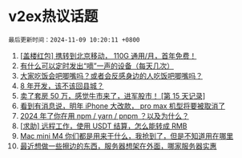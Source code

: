 # v2ex热议话题

`最后更新时间：2024-11-09 10:20:11 +0800`

1. [[盖楼红包] 携转到北京移动， 110G 通用/月，首年免费！](https://www.v2ex.com/t/1087712)
1. [有什么可以定时发出“嘀”一声的设备（每天几次）](https://www.v2ex.com/t/1087737)
1. [大家吃饭会吧唧嘴吗？或者会反感身边的人吃饭吧唧嘴吗？](https://www.v2ex.com/t/1087753)
1. [8 年开发，该不该回县城？](https://www.v2ex.com/t/1087659)
1. [卖了套房 50 万，感觉牛市来了，进军股市！ [第 15 天记录]](https://www.v2ex.com/t/1087677)
1. [看到有消息说，明年 iPhone 大改款， pro max 机型将要被取消了](https://www.v2ex.com/t/1087748)
1. [2024 年了你在用 npm / yarn / pnpm ？以及为什么？](https://www.v2ex.com/t/1087782)
1. [[求助] 远程工作，使用 USDT 结算，怎么能转成 RMB](https://www.v2ex.com/t/1087728)
1. [Mac mini M4 你们都是用来干什么，我抢到了，但是不知道用在哪里](https://www.v2ex.com/t/1087794)
1. [最近想做一些擦边的东西，服务器想架在外面，哪家服务器实惠](https://www.v2ex.com/t/1087772)

